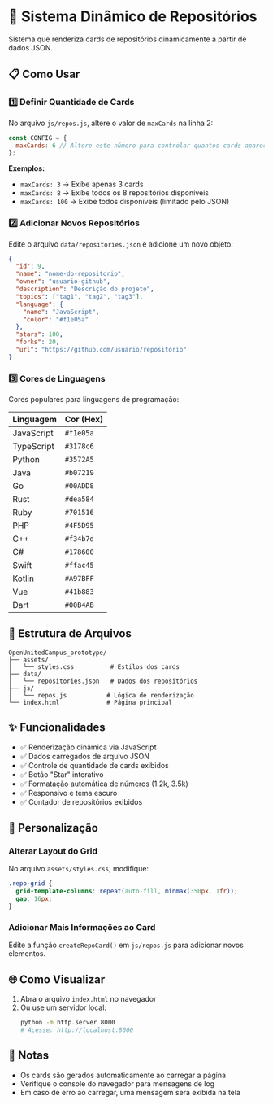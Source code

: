 # 🚀 Sistema Dinâmico de Repositórios

Sistema que renderiza cards de repositórios dinamicamente a partir de dados JSON.

## 📋 Como Usar

### 1️⃣ Definir Quantidade de Cards

No arquivo `js/repos.js`, altere o valor de `maxCards` na linha 2:

```javascript
const CONFIG = {
  maxCards: 6 // Altere este número para controlar quantos cards aparecem
};
```

**Exemplos:**
- `maxCards: 3` → Exibe apenas 3 cards
- `maxCards: 8` → Exibe todos os 8 repositórios disponíveis
- `maxCards: 100` → Exibe todos disponíveis (limitado pelo JSON)

### 2️⃣ Adicionar Novos Repositórios

Edite o arquivo `data/repositories.json` e adicione um novo objeto:

```json
{
  "id": 9,
  "name": "nome-do-repositorio",
  "owner": "usuario-github",
  "description": "Descrição do projeto",
  "topics": ["tag1", "tag2", "tag3"],
  "language": {
    "name": "JavaScript",
    "color": "#f1e05a"
  },
  "stars": 100,
  "forks": 20,
  "url": "https://github.com/usuario/repositorio"
}
```

### 3️⃣ Cores de Linguagens

Cores populares para linguagens de programação:

| Linguagem | Cor (Hex) |
|-----------|-----------|
| JavaScript | `#f1e05a` |
| TypeScript | `#3178c6` |
| Python | `#3572A5` |
| Java | `#b07219` |
| Go | `#00ADD8` |
| Rust | `#dea584` |
| Ruby | `#701516` |
| PHP | `#4F5D95` |
| C++ | `#f34b7d` |
| C# | `#178600` |
| Swift | `#ffac45` |
| Kotlin | `#A97BFF` |
| Vue | `#41b883` |
| Dart | `#00B4AB` |

## 📁 Estrutura de Arquivos

```
OpenUnitedCampus_prototype/
├── assets/
│   └── styles.css          # Estilos dos cards
├── data/
│   └── repositories.json   # Dados dos repositórios
├── js/
│   └── repos.js           # Lógica de renderização
└── index.html             # Página principal
```

## ✨ Funcionalidades

- ✅ Renderização dinâmica via JavaScript
- ✅ Dados carregados de arquivo JSON
- ✅ Controle de quantidade de cards exibidos
- ✅ Botão "Star" interativo
- ✅ Formatação automática de números (1.2k, 3.5k)
- ✅ Responsivo e tema escuro
- ✅ Contador de repositórios exibidos

## 🔧 Personalização

### Alterar Layout do Grid

No arquivo `assets/styles.css`, modifique:

```css
.repo-grid {
  grid-template-columns: repeat(auto-fill, minmax(350px, 1fr));
  gap: 16px;
}
```

### Adicionar Mais Informações ao Card

Edite a função `createRepoCard()` em `js/repos.js` para adicionar novos elementos.

## 🌐 Como Visualizar

1. Abra o arquivo `index.html` no navegador
2. Ou use um servidor local:
   ```bash
   python -m http.server 8000
   # Acesse: http://localhost:8000
   ```

## 📝 Notas

- Os cards são gerados automaticamente ao carregar a página
- Verifique o console do navegador para mensagens de log
- Em caso de erro ao carregar, uma mensagem será exibida na tela
